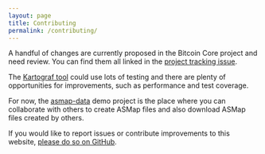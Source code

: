 ```yaml
---
layout: page
title: Contributing
permalink: /contributing/
---
```


A handful of changes are currently proposed in the Bitcoin Core project and need review. You can find them all linked in the [project tracking issue](https://github.com/bitcoin/bitcoin/issues/28794).

The [Kartograf tool](https://github.com/fjahr/kartograf) could use lots of testing and there are plenty of opportunities for improvements, such as performance and test coverage.

For now,  the [asmap-data](https://github.com/fjahr/asmap-data) demo project is the place where you can collaborate with others to create ASMap files and also download ASMap files created by others.

If you would like to report issues or contribute improvements to this website, [please do so on GitHub](https://github.com/fjahr/asmap-website).
